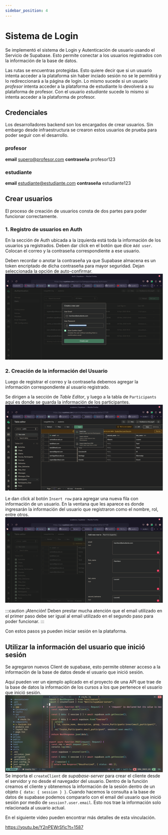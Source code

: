```yaml
---
sidebar_position: 4
---
```

# Sistema de Login
Se implementó el sistema de Login y Autenticación de usuario usando el Servicio de Supabase.
Esto permite conectar a los usuarios registrados con la información de la base de datos.

Las rutas se encuentras protegidas.
Esto quiere decir que si un usuario intenta acceder a la plataforma sin haber inciado sesión no se le permitirá
y lo redireccionará a la página de login.
Lo mismo sucede si un usuario *profesor* intenta acceder a la plataforma de estudiante lo devolverá a su plataforma de profesor.
Con el usuario *estudiante* sucede lo mismo si intenta acceder a la plataforma de profesor.
## Credenciales
Los desarrolladores backend son los encargados de crear usuarios.
Sin embargo desde infraestructura se crearon estos usuarios de prueba para poder seguir con el desarrollo.

### profesor
**email** supero@profesor.com
**contraseña** profesor123
### estudiante
**email** estudiante@estudiante.com
**contraseña** estudiante123

## Crear usuarios
El proceso de creación de usuarios consta de dos partes para poder funcionar correctamente.
### 1. Registro de usuarios en Auth
En la sección de Auth ubicada a la izquierda está toda la información de los usuarios ya registrados.
Deben dar click en el botón que dice `Add user`.
Colocan el correo y la contraseña correspondiente a ese usuario.

Deben recordar o anotar la contraseña ya que Supabase almacena es un token encriptado de dicha contraseña para mayor seguridad. Dejan seleccionada la opción de auto-confirmar.
![Auth](./img/auth.png)
### 2. Creación de la información del Usuario
Luego de registrar el correo y la contraseña debemos agregar la información correspondiente al usuario registrado.

Se dirigen a la sección de *Table Editor*, y luego a la tabla de `Participants` 
aquí es donde se guarda la información de los participantes.
![Row](./img/row.png)

Le dan click al botón `Insert row` para agregar una nueva fila con información de un usuario.
En la ventana que les aparece es donde ingresarán la información del usuario que registraron como el nombre, rol, entre otros.
![User](./img/participant.png)

:::caution ¡Atención!
Deben prestar mucha atención que el email utilizado en el primer paso debe ser igual al email utilizado en el segundo paso para poder funcionar.
:::

Con estos pasos ya pueden iniciar sesión en la plataforma.

## Utilizar la información del usuario que inició sesión
Se agregaron nuevos Client de supabase, 
esto permite obtener acceso a la información de la base de datos
desde el usuario que inició sesión.

Aquí pueden ver un ejemplo aplicado en el proyecto de una API que trae de la base de datos
la información de los cursos a los que pertenece el usuario que inició sesión.
![ExampleAPI](./img/example.png)
Se importa el `createClient` de *supabase-server* para crear el cliente desde el servidor y no desde el navegador del usuario. 
Dentro de la función creamos el cliente y obtenemos la información de la sesión dentro de un
objeto `{ data: { session } }`.
Cuando hacemos la consulta a la base de datos de supabase podemos compararlo con el email
del usuario que inició sesión por medio de `session?.user.email`.
Esto nos trae la información solo relacionada al usuario actual.

En el siguiente video pueden encontrar más detalles de esta vinculación.

https://youtu.be/Y2nPEWrSfic?t=1587
